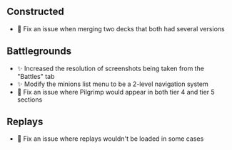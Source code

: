 ## Constructed

-   🐞 Fix an issue when merging two decks that both had several versions

## Battlegrounds

-   ✨ Increased the resolution of screenshots being taken from the "Battles" tab
-   ✨ Modify the minions list menu to be a 2-level navigation system
-   🐞 Fix an issue where Pilgrimp would appear in both tier 4 and tier 5 sections

## Replays

-   🐞 Fix an issue where replays wouldn't be loaded in some cases
